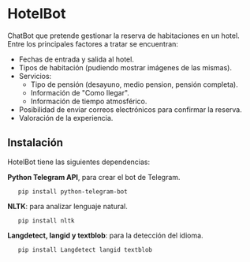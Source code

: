 # HotelBot
ChatBot que pretende gestionar la reserva de habitaciones en un hotel. Entre los principales factores a tratar se encuentran:
- Fechas de entrada y salida al hotel.
- Tipos de habitación (pudiendo mostrar imágenes de las mismas).
- Servicios:
  - Tipo de pensión (desayuno, medio pension, pensión completa).
  - Información de "Como llegar".
  - Información de tiempo atmosférico.
- Posibilidad de enviar correos electrónicos para confirmar la reserva.
- Valoración de la experiencia.

## Instalación
HotelBot tiene las siguientes dependencias:

**Python Telegram API**, para crear el bot de Telegram.

```   pip install python-telegram-bot```

**NLTK**: para analizar lenguaje natural.

```   pip install nltk```

**Langdetect, langid y textblob**: para la detección del idioma.

```   pip install Langdetect langid textblob```
